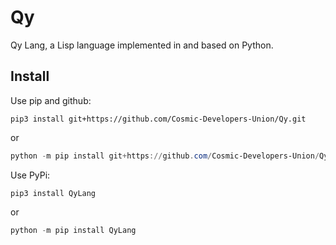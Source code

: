 # Qy

Qy Lang, a Lisp language implemented in and based on Python.

## Install

Use pip and github:

```shell
pip3 install git+https://github.com/Cosmic-Developers-Union/Qy.git
```

or

```powershell
python -m pip install git+https://github.com/Cosmic-Developers-Union/Qy.git
```

Use PyPi:

```shell
pip3 install QyLang
```

or

```powershell
python -m pip install QyLang
```
